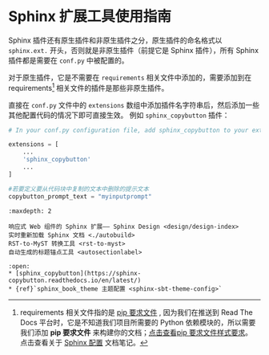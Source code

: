 
# Sphinx 扩展工具使用指南

Sphinx 插件还有原生插件和非原生插件之分，原生插件的命名格式以 `sphinx.ext.` 开头，否则就是非原生插件（前提它是 Sphinx 插件），所有 Sphinx 插件都是需要在 `conf.py` 中被配置的。

对于原生插件，它是不需要在 ``requirements`` 相关文件中添加的，需要添加到在 requirements[^1] 相关文件的插件是那些非原生插件。

直接在 `conf.py` 文件中的 `extensions` 数组中添加插件名字符串后，然后添加一些其他配置代码的情况下即可直接生效。 例如 `sphinx_copybutton` 插件：

```python
# In your conf.py configuration file, add sphinx_copybutton to your extensions list. E.g.:

extensions = [
    ...
    'sphinx_copybutton'
    ...
]

#若要定义要从代码块中复制的文本中删除的提示文本
copybutton_prompt_text = "myinputprompt"
```

```{toctree}
:maxdepth: 2

响应式 Web 组件的 Sphinx 扩展—— Sphinx Design <design/design-index>
实时重新加载 Sphinx 文档 <./autobuild>
RST-to-MyST 转换工具 <rst-to-myst>
自动生成的标题锚点工具 <autosectionlabel>
```

```{dropdown} 其他插件
:open:
* [sphinx_copybutton](https://sphinx-copybutton.readthedocs.io/en/latest/)
* {ref}`sphinx_book_theme 主题配置 <sphinx-sbt-theme-config>`
```

[^1]: requirements 相关文件指的是 [pip 要求文件](https://pip.pypa.io/en/latest/user_guide/#requirements-files) , 因为我们在推送到 Read The Docs 平台时，它是不知道我们项目所需要的 Python 依赖模块的，所以需要我们添加 **pip 要求文件** 来构建你的文档；[点击查看pip 要求文件样式要求](https://pip.pypa.io/en/latest/reference/requirements-file-format/#requirements-file-format)。
    点击查看关于 [Sphinx 配置](../sphinx/config.rst) 文档笔记。
